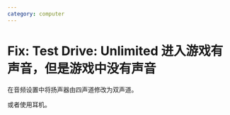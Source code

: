 ```yaml
---
category: computer
---
```

# Fix: Test Drive: Unlimited 进入游戏有声音，但是游戏中没有声音

在音频设置中将扬声器由四声道修改为双声道。

或者使用耳机。
